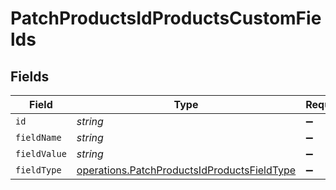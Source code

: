 # PatchProductsIdProductsCustomFields


## Fields

| Field                                                                                                      | Type                                                                                                       | Required                                                                                                   | Description                                                                                                |
| ---------------------------------------------------------------------------------------------------------- | ---------------------------------------------------------------------------------------------------------- | ---------------------------------------------------------------------------------------------------------- | ---------------------------------------------------------------------------------------------------------- |
| `id`                                                                                                       | *string*                                                                                                   | :heavy_minus_sign:                                                                                         | N/A                                                                                                        |
| `fieldName`                                                                                                | *string*                                                                                                   | :heavy_minus_sign:                                                                                         | N/A                                                                                                        |
| `fieldValue`                                                                                               | *string*                                                                                                   | :heavy_minus_sign:                                                                                         | N/A                                                                                                        |
| `fieldType`                                                                                                | [operations.PatchProductsIdProductsFieldType](../../models/operations/patchproductsidproductsfieldtype.md) | :heavy_minus_sign:                                                                                         | N/A                                                                                                        |